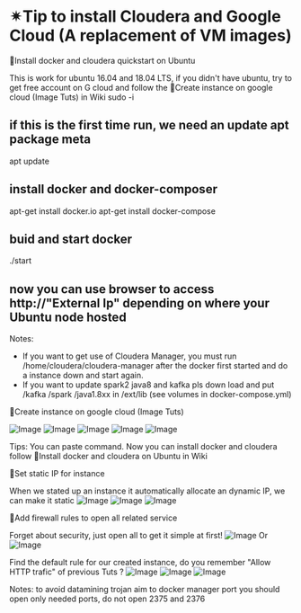 # ✴Tip to install Cloudera and Google Cloud (A replacement of VM images)

🌟Install docker and cloudera quickstart on Ubuntu

This is work for ubuntu 16.04 and 18.04 LTS, if you didn't have ubuntu, try to get free account on G cloud and follow the 🌟Create instance on google cloud (Image Tuts) in Wiki
sudo -i
## if this is the first time run, we need an update apt package meta
apt update
## install docker and docker-composer
apt-get install docker.io
apt-get install docker-compose
## buid and start docker
./start
## now you can use browser to access http://"External Ip" depending on where your Ubuntu node hosted

Notes: 
* If you want to get use of Cloudera Manager, you must run /home/cloudera/cloudera-manager after the docker first started and do a instance down and start again.
* If you want to update spark2 java8 and kafka pls down load and put /kafka /spark /java1.8xx in /ext/lib (see volumes in docker-compose.yml)


🌟Create instance on google cloud (Image Tuts)

![Image](docs/img/step1.PNG?raw=true)
![Image](docs/img/step2.PNG?raw=true)
![Image](docs/img/step4.PNG?raw=true)
![Image](docs/img/step5.PNG?raw=true)
![Image](docs/img/step6.PNG?raw=true)

Tips: You can paste command. Now you can install docker and cloudera follow 🌟Install docker and cloudera on Ubuntu in Wiki

🌟Set static IP for instance

When we stated up an instance it automatically allocate an dynamic IP, we can make it static
![Image](docs/img/step2.1.PNG?raw=true)
![Image](docs/img/step2.2.PNG?raw=true)
![Image](docs/img/step2.3.PNG?raw=true)
  

🌟Add firewall rules to open all related service

Forget about security, just open all to get it simple at first!
![Image](docs/img/step3.1.PNG?raw=true)
Or
![Image](docs/img/step3.2.PNG?raw=true)
 
Find the default rule for our created instance, do you remember "Allow HTTP trafic" of previous Tuts ? 
![Image](docs/img/step3.3.PNG?raw=true)
![Image](docs/img/step3.4.PNG?raw=true)
![Image](docs/img/step3.5.PNG?raw=true)

Notes: to avoid datamining trojan aim to docker manager port you should open only needed ports, do not open 2375 and 2376

